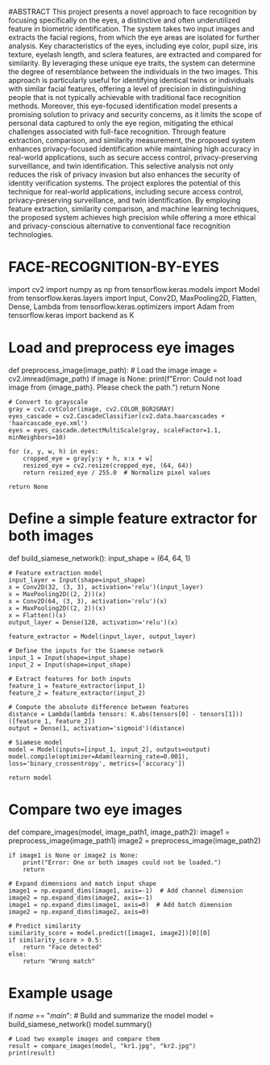 #ABSTRACT
This project presents a novel approach to face recognition by focusing specifically on the eyes, a distinctive and often underutilized feature in biometric identification. The system takes two input images and extracts the facial regions, from which the eye areas are isolated for further analysis. Key characteristics of the eyes, including eye color, pupil size, iris texture, eyelash length, and sclera features, are extracted and compared for similarity. By leveraging these unique eye traits, the system can determine the degree of resemblance between the individuals in the two images. This approach is particularly useful for identifying identical twins or individuals with similar facial features, offering a level of precision in distinguishing people that is not typically achievable with traditional face recognition methods. Moreover, this eye-focused identification model presents a promising solution to privacy and security concerns, as it limits the scope of personal data captured to only the eye region, mitigating the ethical challenges associated with full-face recognition. Through feature extraction, comparison, and similarity measurement, the proposed system enhances privacy-focused identification while maintaining high accuracy in real-world applications, such as secure access control, privacy-preserving surveillance, and twin identification. This selective analysis not only reduces the risk of privacy invasion but also enhances the security of identity verification systems. The project explores the potential of this technique for real-world applications, including secure access control, privacy-preserving surveillance, and twin identification. By employing feature extraction, similarity comparison, and machine learning techniques, the proposed system achieves high precision while offering a more ethical and privacy-conscious alternative to conventional face recognition technologies.

# FACE-RECOGNITION-BY-EYES
import cv2
import numpy as np
from tensorflow.keras.models import Model
from tensorflow.keras.layers import Input, Conv2D, MaxPooling2D, Flatten, Dense, Lambda
from tensorflow.keras.optimizers import Adam
from tensorflow.keras import backend as K

# Load and preprocess eye images
def preprocess_image(image_path):
    # Load the image
    image = cv2.imread(image_path)
    if image is None:
        print(f"Error: Could not load image from {image_path}. Please check the path.")
        return None

    # Convert to grayscale
    gray = cv2.cvtColor(image, cv2.COLOR_BGR2GRAY)
    eyes_cascade = cv2.CascadeClassifier(cv2.data.haarcascades + 'haarcascade_eye.xml')
    eyes = eyes_cascade.detectMultiScale(gray, scaleFactor=1.1, minNeighbors=10)

    for (x, y, w, h) in eyes:
        cropped_eye = gray[y:y + h, x:x + w]
        resized_eye = cv2.resize(cropped_eye, (64, 64))
        return resized_eye / 255.0  # Normalize pixel values

    return None

# Define a simple feature extractor for both images
def build_siamese_network():
    input_shape = (64, 64, 1)

    # Feature extraction model
    input_layer = Input(shape=input_shape)
    x = Conv2D(32, (3, 3), activation='relu')(input_layer)
    x = MaxPooling2D((2, 2))(x)
    x = Conv2D(64, (3, 3), activation='relu')(x)
    x = MaxPooling2D((2, 2))(x)
    x = Flatten()(x)
    output_layer = Dense(128, activation='relu')(x)

    feature_extractor = Model(input_layer, output_layer)

    # Define the inputs for the Siamese network
    input_1 = Input(shape=input_shape)
    input_2 = Input(shape=input_shape)

    # Extract features for both inputs
    feature_1 = feature_extractor(input_1)
    feature_2 = feature_extractor(input_2)

    # Compute the absolute difference between features
    distance = Lambda(lambda tensors: K.abs(tensors[0] - tensors[1]))([feature_1, feature_2])
    output = Dense(1, activation='sigmoid')(distance)

    # Siamese model
    model = Model(inputs=[input_1, input_2], outputs=output)
    model.compile(optimizer=Adam(learning_rate=0.001), loss='binary_crossentropy', metrics=['accuracy'])

    return model

# Compare two eye images
def compare_images(model, image_path1, image_path2):
    image1 = preprocess_image(image_path1)
    image2 = preprocess_image(image_path2)

    if image1 is None or image2 is None:
        print("Error: One or both images could not be loaded.")
        return

    # Expand dimensions and match input shape
    image1 = np.expand_dims(image1, axis=-1)  # Add channel dimension
    image2 = np.expand_dims(image2, axis=-1)
    image1 = np.expand_dims(image1, axis=0)  # Add batch dimension
    image2 = np.expand_dims(image2, axis=0)

    # Predict similarity
    similarity_score = model.predict([image1, image2])[0][0]
    if similarity_score > 0.5:
        return "Face detected"
    else:
        return "Wrong match"

# Example usage
if _name_ == "_main_":
    # Build and summarize the model
    model = build_siamese_network()
    model.summary()

    # Load two example images and compare them
    result = compare_images(model, "kr1.jpg", "kr2.jpg")
    print(result)

